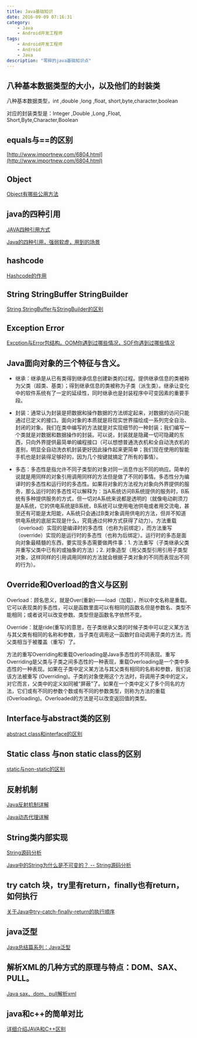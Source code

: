 ```yaml
---
title: Java基础知识
date: 2016-09-09 07:16:31
category:
	- Java
	- Android开发工程师
tags:
	- Android开发工程师
	- Android
	- Java
description: "零碎的java基础知识点"
---
```


## 八种基本数据类型的大小，以及他们的封装类
八种基本数据类型，int ,double ,long ,float, short,byte,character,boolean

对应的封装类型是：Integer ,Double ,Long ,Float, Short,Byte,Character,Boolean

## equals与==的区别
[http://www.importnew.com/6804.html](http://www.importnew.com/6804.html)

## Object
[Object有哪些公用方法](http://www.cnblogs.com/yumo/p/4908315.html)

## java的四种引用
[JAVA四种引用方式](http://blog.csdn.net/sbvfhp/article/details/43371487)

[Java的四种引用，强弱软虚，用到的场景](http://www.cnblogs.com/yumo/p/4908416.html)

## hashcode
[Hashcode的作用](http://c610367182.iteye.com/blog/1930676)

## String StringBuffer StringBuilder
[String,StringBuffer与StringBuilder的区别](http://blog.csdn.net/rmn190/article/details/1492013)

## Exception Error
[Excption与Error包结构。OOM你遇到过哪些情况，SOF你遇到过哪些情况](http://www.cnblogs.com/yumo/p/4909617.html)

## Java面向对象的三个特征与含义。

* 继承：继承是从已有类得到继承信息创建新类的过程。提供继承信息的类被称为父类（超类、基类）；得到继承信息的类被称为子类（派生类）。继承让变化中的软件系统有了一定的延续性，同时继承也是封装程序中可变因素的重要手段。

* 封装：通常认为封装是把数据和操作数据的方法绑定起来，对数据的访问只能通过已定义的接口。面向对象的本质就是将现实世界描绘成一系列完全自治、封闭的对象。我们在类中编写的方法就是对实现细节的一种封装；我们编写一个类就是对数据和数据操作的封装。可以说，封装就是隐藏一切可隐藏的东西，只向外界提供最简单的编程接口（可以想想普通洗衣机和全自动洗衣机的差别，明显全自动洗衣机封装更好因此操作起来更简单；我们现在使用的智能手机也是封装得足够好的，因为几个按键就搞定了所有的事情）。

* 多态：多态性是指允许不同子类型的对象对同一消息作出不同的响应。简单的说就是用同样的对象引用调用同样的方法但是做了不同的事情。多态性分为编译时的多态性和运行时的多态性。如果将对象的方法视为对象向外界提供的服务，那么运行时的多态性可以解释为：当A系统访问B系统提供的服务时，B系统有多种提供服务的方式，但一切对A系统来说都是透明的（就像电动剃须刀是A系统，它的供电系统是B系统，B系统可以使用电池供电或者用交流电，甚至还有可能是太阳能，A系统只会通过B类对象调用供电的方法，但并不知道供电系统的底层实现是什么，究竟通过何种方式获得了动力）。方法重载（overload）实现的是编译时的多态性（也称为前绑定），而方法重写（override）实现的是运行时的多态性（也称为后绑定）。运行时的多态是面向对象最精髓的东西，要实现多态需要做两件事：1. 方法重写（子类继承父类并重写父类中已有的或抽象的方法）；2. 对象造型（用父类型引用引用子类型对象，这样同样的引用调用同样的方法就会根据子类对象的不同而表现出不同的行为）。

## Override和Overload的含义与区别

Overload：顾名思义，就是Over(重新)——load（加载），所以中文名称是重载。它可以表现类的多态性，可以是函数里面可以有相同的函数名但是参数名、类型不能相同；或者说可以改变参数、类型但是函数名字依然不变。

Override：就是ride(重写)的意思，在子类继承父类的时候子类中可以定义某方法与其父类有相同的名称和参数，当子类在调用这一函数时自动调用子类的方法，而父类相当于被覆盖（重写）了。

方法的重写Overriding和重载Overloading是Java多态性的不同表现。重写Overriding是父类与子类之间多态性的一种表现，重载Overloading是一个类中多态性的一种表现。如果在子类中定义某方法与其父类有相同的名称和参数，我们说该方法被重写 (Overriding)。子类的对象使用这个方法时，将调用子类中的定义，对它而言，父类中的定义如同被“屏蔽”了。如果在一个类中定义了多个同名的方法，它们或有不同的参数个数或有不同的参数类型，则称为方法的重载(Overloading)。Overloaded的方法是可以改变返回值的类型。

## Interface与abstract类的区别
[abstract class和interface的区别](http://blog.csdn.net/b271737818/article/details/3950245)

## Static class 与non static class的区别
[static与non-static的区别](http://blog.csdn.net/luanxj/article/details/1451932)

## 反射机制
[ Java反射机制详解](http://blog.csdn.net/yongjian1092/article/details/7364451)

[Java动态代理详解](http://shensy.iteye.com/blog/1698197)

## String类内部实现
[String源码分析](https://github.com/GeniusVJR/LearningNotes/blob/master/Part2/JavaSE/String%E6%BA%90%E7%A0%81%E5%88%86%E6%9E%90.md)

[ Java中的String为什么是不可变的？ -- String源码分析](http://blog.csdn.net/zhangjg_blog/article/details/18319521)

## try catch 块，try里有return，finally也有return，如何执行
[关于Java中try-catch-finally-return的执行顺序](http://qing0991.blog.51cto.com/1640542/1387200)

## java泛型
[Java总结篇系列：Java泛型](http://www.cnblogs.com/lwbqqyumidi/p/3837629.html)

## 解析XML的几种方式的原理与特点：DOM、SAX、PULL。
[Java sax、dom、pull解析xml](http://www.cnblogs.com/HaroldTihan/p/4316397.html)

## java和c++的简单对比
[详细介绍JAVA和C++区别
](http://developer.51cto.com/art/201106/270422.htm)

